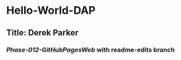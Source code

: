# Hello-World-DAP #

## Title: Derek Parker ##

### *Phase-012-GitHubPagesWeb* with readme-edits branch ###
